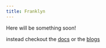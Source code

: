 ```yaml
---
title: Franklyn
---
```


Here will be something soon!

instead checkout the [docs](./docs) or the [blogs](./blog)